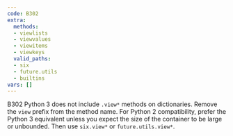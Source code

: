 ```yaml
---
code: B302
extra:
  methods:
  - viewlists
  - viewvalues
  - viewitems
  - viewkeys
  valid_paths:
  - six
  - future.utils
  - builtins
vars: []
---
```


B302 Python 3 does not include `.view*` methods on dictionaries. Remove the `view` prefix from the method name. For Python 2 compatibility, prefer the Python 3 equivalent unless you expect the size of the container to be large or unbounded. Then use `six.view*` or `future.utils.view*`.